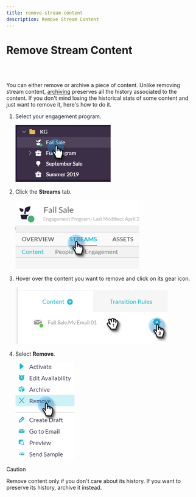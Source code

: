 ```yaml
---
title: remove-stream-content
description: Remove Stream Content
---
```


# Remove Stream Content
<br>&nbsp;

You can either remove or archive a piece of content. Unlike removing stream content, [archiving](/help/sky/archive-and-unarchive-stream-content.md) preserves all the history associated to the content. If you don't mind losing the historical stats of some content and just want to remove it, here's how to do it.

1. Select your engagement program.

   ![Image One](/help/sky/assets/engagement-programs/remove-stream-content/remove-stream-content-1.png)

1. Click the **Streams** tab.

   ![Image Two](/help/sky/assets/engagement-programs/remove-stream-content/remove-stream-content-2.png)

1. Hover over the content you want to remove and click on its gear icon.

   ![Image Three](/help/sky/assets/engagement-programs/remove-stream-content/remove-stream-content-3.png)

1. Select **Remove**.

   ![Image Four](/help/sky/assets/engagement-programs/remove-stream-content/remove-stream-content-4.png)

>[!CAUTION]
>
>Remove content only if you don't care about its history. If you
>want to preserve its history, archive it instead.
